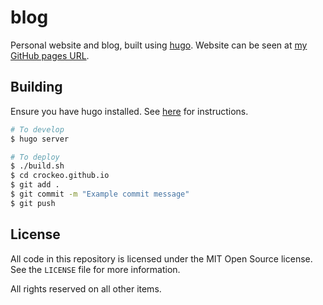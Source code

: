 # blog

Personal website and blog, built using [hugo](https://gohugo.io/). Website can be seen at [my GitHub pages URL](https://crockeo.github.io).

## Building

Ensure you have hugo installed. See [here](https://gohugo.io/getting-started/quick-start/) for instructions.

```bash
# To develop
$ hugo server

# To deploy
$ ./build.sh
$ cd crockeo.github.io
$ git add .
$ git commit -m "Example commit message"
$ git push
```

## License

All code in this repository is licensed under the MIT Open Source license. See the `LICENSE` file for more information.

All rights reserved on all other items.
